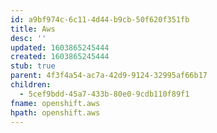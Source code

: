 ```yaml
---
id: a9bf974c-6c11-4d44-b9cb-50f620f351fb
title: Aws
desc: ''
updated: 1603865245444
created: 1603865245444
stub: true
parent: 4f3f4a54-ac7a-42d9-9124-32995af66b17
children:
  - 5cef9bdd-45a7-433b-80e0-9cdb110f89f1
fname: openshift.aws
hpath: openshift.aws
---
```



